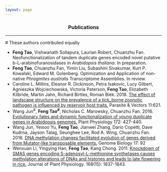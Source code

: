 ```yaml
---
layout: page
---
```


<div align="center"><h3>Publications</h3></div>

--------------------------------------------------

\# These authors contributed equally

*	**Feng Tao**, Vishwanath Sollapura, Laurian Robert, Chuanzhu Fan. Neofunctionalization of tandem duplicate genes encoded novel putative b-L-arabinofuranosidases in *Arabidopsis thaliana*. In preparation.   
*	**Feng Tao**, Chuanzhu Fan, Yimin Liu, Subashini Sivakumar, Kurt P. Kowalski, Edward M. Golenberg. Optimization and Application of non-native *Phragmites australis* Transcriptome Assemblies. In review.   
*	Caroline L. Millins, Eleanor R. Dickinson, Petra Isakovic, Lucy Gilbert, Agnieszka Wojciechowska, Victoria Paterson, **Feng Tao**, Elizabeth Kilbride, Martin Jahn, Richard Birtles, Roman Biek. 2018. [The effect of landscape structure on the prevalence of a tick_borne zoonotic pathogen is influenced by reservoir host traits.](https://parasitesandvectors.biomedcentral.com/articles/10.1186/s13071-018-3200-2) Parasite & Vectors 11:621.    
*	Wang Jun<sup>#</sup>, **Feng Tao<sup>#</sup>**, Nicholas C. Marowsky, Chuanzhu Fan. 2016. [Evolutionary fates and dynamic functionalization of young duplicate genes in Arabidopsis genomes.](https://academic.oup.com/plphys/article/172/1/427/6115642) Plant Physiology 172: 427-440.
*	Wang Jun, Yeisoo Yu, **Feng Tao**, Jianwei Zhang, Dario Copetti, Dave Kudrna, Jayson Talag, Seunghee Lee, Rod A. Wing, Chuanzhu Fan. 2016. [DNA methylation changes facilitated evolution of genes derived from Mutator-like transposable elements.](https://genomebiology.biomedcentral.com/articles/10.1186/s13059-016-0954-8) Genome Biology 17: 92 
*	Wenxuan Li, Yingying Han, **Feng Tao**, Kang Chong. 2011. [Knockdown of SMAS genes encoding S-adenosyl-L-methionine synthetases causes methylation alterations of DNAs and histones and leads to late flowering in rice.](https://pubmed.ncbi.nlm.nih.gov/21757254/) Journal of Plant Physiology. 168(15): 1837-1843.

